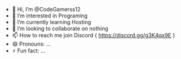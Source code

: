- 👋 Hi, I’m @CodeGamerss12
- 👀 I’m interested in Programing
- 🌱 I’m currently learning Hosting
- 💞️ I’m looking to collaborate on nothing
- 📫 How to reach me join Discord { https://discord.gg/g3K4qx9E }
- 😄 Pronouns: ...
- ⚡ Fun fact: ...

<!---
CodeGamerss12/CodeGamerss12 is a ✨ special ✨ repository because its `README.md` (this file) appears on your GitHub profile.
You can click the Preview link to take a look at your changes.
--->
